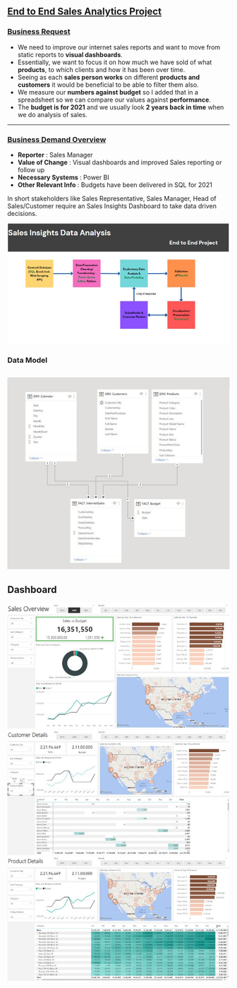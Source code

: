 ## [End to End Sales Analytics Project](https://github.com/srimoulirukmabhatla/Sales_Analytics)

### [Business Request](https://github.com/srimoulirukmabhatla/Sales_Analytics/blob/main/Business%20Request.docx)  
-  We need to improve our internet sales reports and want to move from static reports to **visual dashboards**.  
-  Essentially, we want to focus it on how much we have sold of what **products**, to which clients and how it has been over time.  
-  Seeing as each **sales person works** on different **products and customers** it would be beneficial to be able to filter them also.  
-  We measure our **numbers against budget** so I added that in a spreadsheet so we can compare our values against **performance**.   
-  The **budget is for 2021** and we usually look **2 years back in time** when we do analysis of sales.  

  ---  
### [Business Demand Overview](https://github.com/srimoulirukmabhatla/Sales_Analytics/blob/main/Business%20Demand%20%26%20User%20Stories.docx)
- __Reporter__ :  Sales Manager  
- __Value of Change__ : Visual dashboards and improved Sales reporting or follow up  
- __Necessary Systems__ : Power BI  
- __Other Relevant Info__ : Budgets have been delivered in SQL for 2021  

In short stakeholders like Sales Representative, Sales Manager, Head of Sales/Customer require an Sales Insights Dashboard to take data driven decisions.

![Flow Chart](https://github.com/srimoulirukmabhatla/Sales_Analytics/blob/main/Project_FlowChart.JPG)
### Data Model
![Data Model](https://github.com/srimoulirukmabhatla/Sales_Analytics/blob/main/DataModel.JPG)   
---   
## Dashboard
![Overview](https://github.com/srimoulirukmabhatla/Sales_Analytics/blob/main/Sales_Overview.JPG)
![Customer Details](https://github.com/srimoulirukmabhatla/Sales_Analytics/blob/main/Customer_Details.JPG)
![Product Details](https://github.com/srimoulirukmabhatla/Sales_Analytics/blob/main/Product%20Details.JPG)
